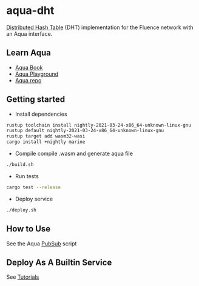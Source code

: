 # aqua-dht

[Distributed Hash Table](https://en.wikipedia.org/wiki/Distributed_hash_table) (DHT) implementation for the Fluence network with an Aqua interface.

## Learn Aqua

* [Aqua Book](https://app.gitbook.com/@fluence/s/aqua-book/)
* [Aqua Playground](https://github.com/fluencelabs/aqua-playground)
* [Aqua repo](https://github.com/fluencelabs/aqua)

## Getting started

* Install dependencies

```bash
rustup toolchain install nightly-2021-03-24-x86_64-unknown-linux-gnu
rustup default nightly-2021-03-24-x86_64-unknown-linux-gnu
rustup target add wasm32-wasi
cargo install +nightly marine
```

* Compile compile .wasm and generate aqua file

```bash
./build.sh
```

* Run tests

```bash
cargo test --release
```

* Deploy service

```bash
./deploy.sh
```

## How to Use

See the Aqua [PubSub](./npm/pubsub.aqua) script

## Deploy As A Builtin Service

See [Tutorials](https://doc.fluence.dev/docs/tutorials_tutorials/add-your-own-builtin)
